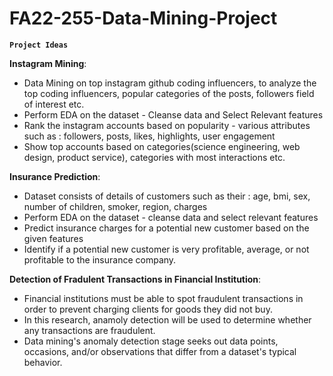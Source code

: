 # FA22-255-Data-Mining-Project



**`Project Ideas`**

**Instagram Mining**:

* Data Mining on top instagram github coding influencers, to analyze the top coding influencers, popular categories of the posts, followers field of interest etc.
* Perform EDA on the dataset - Cleanse data and Select Relevant features
* Rank the instagram accounts based on popularity - various attributes such as : followers, posts, likes, highlights, user engagement 
* Show top accounts based on categories(science engineering, web design, product service), categories with most interactions etc.


**Insurance Prediction**:

* Dataset consists of details of customers such as their : age, bmi, sex, number of children, smoker, region, charges
* Perform EDA on the dataset - cleanse data and select relevant features
* Predict insurance charges for a potential new customer based on the given features
* Identify if a potential new customer is very profitable, average, or not profitable to the insurance company.


**Detection of Fradulent Transactions in Financial Institution**:

* Financial institutions must be able to spot fraudulent transactions in order to prevent charging clients for goods they did not buy.
* In this research, anamoly detection will be used to determine whether any transactions are fraudulent.
* Data mining's anomaly detection stage seeks out data points, occasions, and/or observations that differ from a dataset's typical behavior.